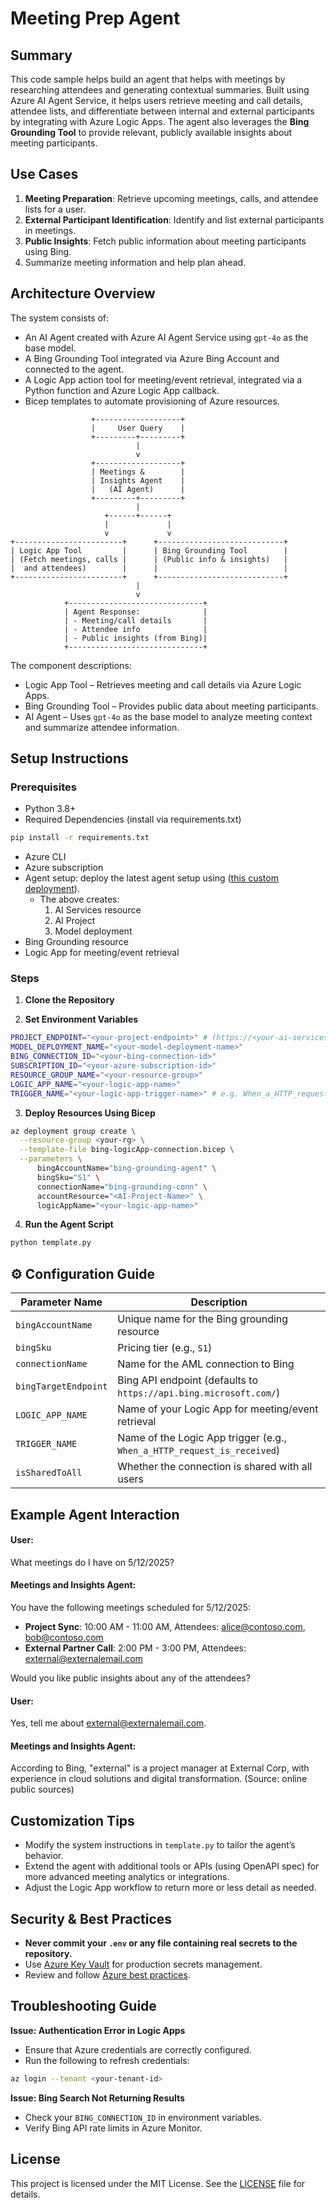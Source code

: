 # Meeting Prep Agent

## Summary
This code sample helps build an agent that helps with meetings by researching attendees and generating contextual summaries. Built using Azure AI Agent Service, it helps users retrieve meeting and call details, attendee lists, and differentiate between internal and external participants by integrating with Azure Logic Apps. The agent also leverages the **Bing Grounding Tool** to provide relevant, publicly available insights about meeting participants.

## Use Cases
1. **Meeting Preparation**: Retrieve upcoming meetings, calls, and attendee lists for a user.
2. **External Participant Identification**: Identify and list external participants in meetings.
3. **Public Insights**: Fetch public information about meeting participants using Bing.
4. Summarize meeting information and help plan ahead.

## Architecture Overview
The system consists of:
- An AI Agent created with Azure AI Agent Service using `gpt-4o` as the base model.
- A Bing Grounding Tool integrated via Azure Bing Account and connected to the agent.
- A Logic App action tool for meeting/event retrieval, integrated via a Python function and Azure Logic App callback.
- Bicep templates to automate provisioning of Azure resources.

```text
                  +-------------------+
                  |     User Query    |
                  +---------+---------+
                            |
                            v
                  +-------------------+
                  | Meetings &        |
                  | Insights Agent    |
                  |   (AI Agent)      |
                  +---------+---------+
                            |
                     +------+------+
                     |             |
                     v             v
+------------------------+      +----------------------------+
| Logic App Tool         |      | Bing Grounding Tool        |
| (Fetch meetings, calls |      | (Public info & insights)   |
|  and attendees)        |      |                            |
+------------------------+      +----------------------------+
                            |
                            v
            +------------------------------+
            | Agent Response:              |
            | - Meeting/call details       |
            | - Attendee info              |
            | - Public insights (from Bing)|
            +------------------------------+
```

The component descriptions:
- Logic App Tool – Retrieves meeting and call details via Azure Logic Apps. 
- Bing Grounding Tool – Provides public data about meeting participants. 
- AI Agent – Uses `gpt-4o` as the base model to analyze meeting context and summarize attendee information.

## Setup Instructions

### Prerequisites
- Python 3.8+
- Required Dependencies (install via requirements.txt)
```bash
pip install -r requirements.txt
```
- Azure CLI
- Azure subscription
- Agent setup: deploy the latest agent setup using ([this custom deployment](https://github.com/azure-ai-foundry/foundry-samples/tree/main/use-cases/agents/setup/basic-setup)).
  - The above creates:
    1. AI Services resource
    2. AI Project
    3. Model deployment 
- Bing Grounding resource
- Logic App for meeting/event retrieval

### Steps

1. **Clone the Repository**

2. **Set Environment Variables**
```bash
PROJECT_ENDPOINT="<your-project-endpoint>" # (https://<your-ai-services-account-name>.services.ai.azure.com/api/projects/<your-project-name>)
MODEL_DEPLOYMENT_NAME="<your-model-deployment-name>"
BING_CONNECTION_ID="<your-bing-connection-id>"
SUBSCRIPTION_ID="<your-azure-subscription-id>"
RESOURCE_GROUP_NAME="<your-resource-group>"
LOGIC_APP_NAME="<your-logic-app-name>"
TRIGGER_NAME="<your-logic-app-trigger-name>" # e.g. When_a_HTTP_request_is_received
```

3. **Deploy Resources Using Bicep**
```bash
az deployment group create \
  --resource-group <your-rg> \
  --template-file bing-logicApp-connection.bicep \
  --parameters \
      bingAccountName="bing-grounding-agent" \
      bingSku="S1" \
      connectionName="bing-grounding-conn" \
      accountResource="<AI-Project-Name>" \
      logicAppName="<your-logic-app-name>"
```

4. **Run the Agent Script**
```bash
python template.py
```

## ⚙️ Configuration Guide

| Parameter Name         | Description                                                        |
|------------------------|--------------------------------------------------------------------|
| `bingAccountName`      | Unique name for the Bing grounding resource                        |
| `bingSku`              | Pricing tier (e.g., `S1`)                                          |
| `connectionName`       | Name for the AML connection to Bing                                |
| `bingTargetEndpoint`   | Bing API endpoint (defaults to `https://api.bing.microsoft.com/`)  |
| `LOGIC_APP_NAME`       | Name of your Logic App for meeting/event retrieval                 |
| `TRIGGER_NAME`         | Name of the Logic App trigger (e.g., `When_a_HTTP_request_is_received`) |
| `isSharedToAll`        | Whether the connection is shared with all users                    |

## Example Agent Interaction

#### User:
What meetings do I have on 5/12/2025?

#### Meetings and Insights Agent:
You have the following meetings scheduled for 5/12/2025:
- **Project Sync**: 10:00 AM - 11:00 AM, Attendees: alice@contoso.com, bob@contoso.com
- **External Partner Call**: 2:00 PM - 3:00 PM, Attendees: external@externalemail.com

Would you like public insights about any of the attendees?

#### User:
Yes, tell me about external@externalemail.com.

#### Meetings and Insights Agent:
According to Bing, "external" is a project manager at External Corp, with experience in cloud solutions and digital transformation. (Source: online public sources)

## Customization Tips
- Modify the system instructions in `template.py` to tailor the agent’s behavior.
- Extend the agent with additional tools or APIs (using OpenAPI spec) for more advanced meeting analytics or integrations.
- Adjust the Logic App workflow to return more or less detail as needed.

## Security & Best Practices
- **Never commit your `.env` or any file containing real secrets to the repository.**
- Use [Azure Key Vault](https://learn.microsoft.com/en-us/azure/key-vault/general/basic-concepts) for production secrets management.
- Review and follow [Azure best practices](https://learn.microsoft.com/en-us/azure/architecture/best-practices/).

## Troubleshooting Guide

**Issue: Authentication Error in Logic Apps**

- Ensure that Azure credentials are correctly configured. 
- Run the following to refresh credentials:
```bash
az login --tenant <your-tenant-id>
```

**Issue: Bing Search Not Returning Results**

- Check your `BING_CONNECTION_ID` in environment variables. 
- Verify Bing API rate limits in Azure Monitor.

## License
This project is licensed under the MIT License. See the [LICENSE](./LICENSE) file for details.
```
